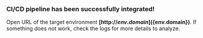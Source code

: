 ### CI/CD pipeline has been successfully integrated!

Open URL of the target environment **[http://${env.domain}](${env.domain})**.
If something does not work, check the logs for more details to analyze.
